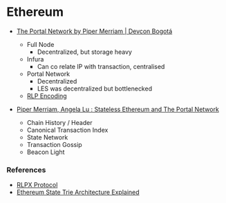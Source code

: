 # Ethereum

- [The Portal Network by Piper Merriam | Devcon Bogotá](https://youtu.be/0stc9jnQLXA)
    - Full Node
        - Decentralized, but storage heavy
    - Infura
        - Can co relate IP with transaction, centralised
    - Portal Network
        - Decentralized
        - LES was decentralized but bottlenecked
    - [RLP Encoding](https://medium.com/@markodayansa/a-comprehensive-guide-to-rlp-encoding-in-ethereum-6bd75c126de0)

- [Piper Merriam, Angela Lu : Stateless Ethereum and The Portal Network](https://www.youtube.com/watch?v=jAX_bgcESoc)
    - Chain History / Header 
    - Canonical Transaction Index 
    - State Network
    - Transaction Gossip
    - Beacon Light

### References
- [RLPX Protocol](https://github.com/ethereum/devp2p/blob/master/rlpx.md)
- [Ethereum State Trie Architecture Explained](https://medium.com/@eiki1212/ethereum-state-trie-architecture-explained-a30237009d4e)
